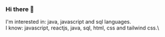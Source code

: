 ### Hi there 👋
I'm interested in: java, javascript and sql languages.\
I know: javascript, reactjs, java, sql, html, css and tailwind css.\
<!--My hobby: https://www.codewars.com/users/NoCastel \
How to reach me: castelendy@gmail.com 

**NoCastel/NoCastel** is a ✨ _special_ ✨ repository because its `README.md` (this file) appears on your GitHub profile.

Here are some ideas to get you started:

- 🔭 I’m currently working on ...
- 🌱 I’m currently learning ...
- 👯 I’m looking to collaborate on ...
- 🤔 I’m looking for help with ...
- 💬 Ask me about ...
- 📫 How to reach me: ...
- 😄 Pronouns: ...
- ⚡ Fun fact: ...
-->
